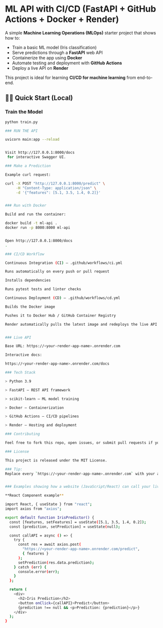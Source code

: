 #  ML API with CI/CD (FastAPI + GitHub Actions + Docker + Render)

A simple **Machine Learning Operations (MLOps)** starter project that shows how to:

- Train a basic ML model (Iris classification)
- Serve predictions through a **FastAPI** web API
- Containerize the app using **Docker**
- Automate testing and deployment with **GitHub Actions**
- Deploy a live API on **Render**

This project is ideal for learning **CI/CD for machine learning** from end-to-end.

## 🏃‍♂️ Quick Start (Local)

### Train the Model
```bash
python train.py

### RUN THE API

uvicorn main:app --reload


Visit http://127.0.0.1:8000/docs
 for interactive Swagger UI.

### Make a Prediction

Example curl request:

curl -X POST "http://127.0.0.1:8000/predict" \
     -H "Content-Type: application/json" \
     -d '{"features": [5.1, 3.5, 1.4, 0.2]}'


### Run with Docker

Build and run the container:

docker build -t ml-api .
docker run -p 8000:8000 ml-api


Open http://127.0.0.1:8000/docs
.

### CI/CD Workflow

Continuous Integration (CI) – .github/workflows/ci.yml

Runs automatically on every push or pull request

Installs dependencies

Runs pytest tests and linter checks

Continuous Deployment (CD) – .github/workflows/cd.yml

Builds the Docker image

Pushes it to Docker Hub / GitHub Container Registry

Render automatically pulls the latest image and redeploys the live API


### Live API

Base URL: https://<your-render-app-name>.onrender.com

Interactive docs:

https://<your-render-app-name>.onrender.com/docs

### Tech Stack

> Python 3.9

> FastAPI – REST API framework

> scikit-learn – ML model training

> Docker – Containerization

> GitHub Actions – CI/CD pipelines

> Render – Hosting and deployment

### Contributing

Feel free to fork this repo, open issues, or submit pull requests if you’d like to improve it.

### License

This project is released under the MIT License.

### Tip:  
Replace every `https://<your-render-app-name>.onrender.com` with your actual Render URL so people can try your live endpoint.


### Examples showing how a website (JavaScript/React) can call your live FastAPI endpoint

**React Component example**

import React, { useState } from "react";
import axios from "axios";

export default function IrisPredictor() {
  const [features, setFeatures] = useState([5.1, 3.5, 1.4, 0.2]);
  const [prediction, setPrediction] = useState(null);

  const callAPI = async () => {
    try {
      const res = await axios.post(
        "https://<your-render-app-name>.onrender.com/predict",
        { features }
      );
      setPrediction(res.data.prediction);
    } catch (err) {
      console.error(err);
    }
  };

  return (
    <div>
      <h2>Iris Prediction</h2>
      <button onClick={callAPI}>Predict</button>
      {prediction !== null && <p>Prediction: {prediction}</p>}
    </div>
  );
}



